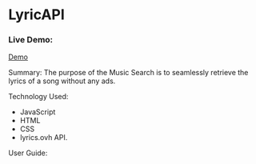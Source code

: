 # LyricAPI

### Live Demo:  
[Demo](https://datvu2110.github.io/LyricAPI/)

Summary: The purpose of the Music Search is to seamlessly retrieve the lyrics of a song without any ads.

Technology Used: 
* JavaScript
* HTML
* CSS
* lyrics.ovh API.

User Guide: 

